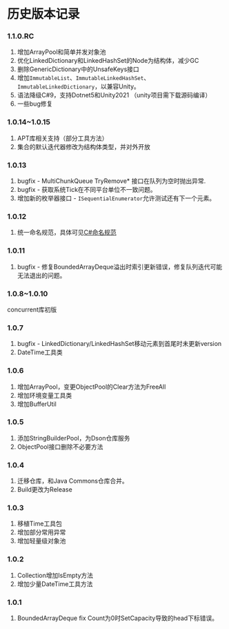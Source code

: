 # 历史版本记录

### 1.1.0.RC

1. 增加ArrayPool和简单并发对象池
2. 优化LinkedDictionary和LinkedHashSet的Node为结构体，减少GC
3. 删除GenericDictionary中的UnsafeKeys接口
4. 增加`ImmutableList`、`ImmutableLinkedHashSet`、`ImmutableLinkedDictionary`，以兼容Unity。
5. 语法降级C#9，支持Dotnet5和Unity2021 （unity项目需下载源码编译）
6. 一些bug修复

### 1.0.14~1.0.15

1. APT库相关支持（部分工具方法）
2. 集合的默认迭代器修改为结构体类型，并对外开放

### 1.0.13

1. bugfix - MultiChunkQueue TryRemove* 接口在队列为空时抛出异常.
2. bugfix - 获取系统Tick在不同平台单位不一致问题。
3. 增加新的枚举器接口 - `ISequentialEnumerator`允许测试还有下一个元素。

### 1.0.12

1. 统一命名规范，具体可见[C#命名规范](https://github.com/hl845740757/commons/blob/dev/csharp/NameRules.md)

### 1.0.11

1. bugfix - 修复BoundedArrayDeque溢出时索引更新错误，修复队列迭代可能无法退出的问题。

### 1.0.8~1.0.10

concurrent库初版

### 1.0.7

1. bugfix - LinkedDictionary/LinkedHashSet移动元素到首尾时未更新version
2. DateTime工具类

### 1.0.6

1. 增加ArrayPool，变更ObjectPool的Clear方法为FreeAll
2. 增加环境变量工具类
3. 增加BufferUtil

### 1.0.5

1. 添加StringBuilderPool，为Dson仓库服务
2. ObjectPool接口删除不必要方法

### 1.0.4

1. 迁移仓库，和Java Commons仓库合并。
2. Build更改为Release

### 1.0.3

1. 移植Time工具包
2. 增加部分常用异常
3. 增加轻量级对象池

### 1.0.2

1. Collection增加IsEmpty方法
2. 增加少量DateTime工具方法

### 1.0.1

1. BoundedArrayDeque fix Count为0时SetCapacity导致的head下标错误。